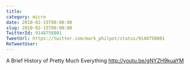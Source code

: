 ```yaml
---
title: 
category: micro
date: 2010-02-15T00:00:00
slug: 2010-02-15T00:00:00
TwitterId: 9148758801
TweetUrl: https://twitter.com/mark_philpot/status/9148758801
ReTweetUser: 
---
```


A Brief History of Pretty Much Everything http://youtu.be/gNYZH9kuaYM